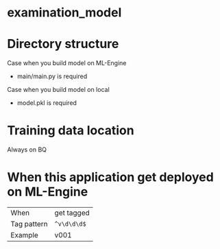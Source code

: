 # examination_model


# Directory structure
 Case when you build model on ML-Engine
  - main/main.py is required
  
 Case when you build model on local
   - model.pkl is required
   
# Training data location
Always on BQ
 
# When this application get deployed on ML-Engine
|    |    |
| ---- | ---- |
|  When  |   get tagged  |
|  Tag pattern  |  `^v\d\d\d$`  |
|  Example  |  v001 |